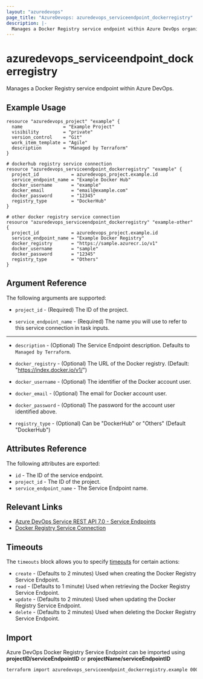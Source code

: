 ```yaml
---
layout: "azuredevops"
page_title: "AzureDevops: azuredevops_serviceendpoint_dockerregistry"
description: |-
  Manages a Docker Registry service endpoint within Azure DevOps organization.
---
```


# azuredevops_serviceendpoint_dockerregistry

Manages a Docker Registry service endpoint within Azure DevOps.

## Example Usage

```hcl
resource "azuredevops_project" "example" {
  name               = "Example Project"
  visibility         = "private"
  version_control    = "Git"
  work_item_template = "Agile"
  description        = "Managed by Terraform"
}

# dockerhub registry service connection
resource "azuredevops_serviceendpoint_dockerregistry" "example" {
  project_id            = azuredevops_project.example.id
  service_endpoint_name = "Example Docker Hub"
  docker_username       = "example"
  docker_email          = "email@example.com"
  docker_password       = "12345"
  registry_type         = "DockerHub"
}

# other docker registry service connection
resource "azuredevops_serviceendpoint_dockerregistry" "example-other" {
  project_id            = azuredevops_project.example.id
  service_endpoint_name = "Example Docker Registry"
  docker_registry       = "https://sample.azurecr.io/v1"
  docker_username       = "sample"
  docker_password       = "12345"
  registry_type         = "Others"
}
```

## Argument Reference

The following arguments are supported:

* `project_id` - (Required) The ID of the project.

* `service_endpoint_name` - (Required) The name you will use to refer to this service connection in task inputs.

---

* `description` - (Optional) The Service Endpoint description. Defaults to `Managed by Terraform`.

* `docker_registry` - (Optional) The URL of the Docker registry. (Default: "https://index.docker.io/v1/")

* `docker_username` - (Optional) The identifier of the Docker account user.

* `docker_email` - (Optional) The email for Docker account user.

* `docker_password` - (Optional) The password for the account user identified above.

* `registry_type` - (Optional) Can be "DockerHub" or "Others" (Default "DockerHub")

## Attributes Reference

The following attributes are exported:

- `id` - The ID of the service endpoint.
- `project_id` - The ID of the project.
- `service_endpoint_name` - The Service Endpoint name.

## Relevant Links

- [Azure DevOps Service REST API 7.0 - Service Endpoints](https://docs.microsoft.com/en-us/rest/api/azure/devops/serviceendpoint/endpoints?view=azure-devops-rest-7.0)
- [Docker Registry Service Connection](https://docs.microsoft.com/en-us/azure/devops/pipelines/library/service-endpoints?view=azure-devops&tabs=yaml#sep-docreg)

## Timeouts

The `timeouts` block allows you to specify [timeouts](https://developer.hashicorp.com/terraform/language/resources/syntax#operation-timeouts) for certain actions:

* `create` - (Defaults to 2 minutes) Used when creating the Docker Registry Service Endpoint.
* `read` - (Defaults to 1 minute) Used when retrieving the Docker Registry Service Endpoint.
* `update` - (Defaults to 2 minutes) Used when updating the Docker Registry Service Endpoint.
* `delete` - (Defaults to 2 minutes) Used when deleting the Docker Registry Service Endpoint.

## Import

Azure DevOps Docker Registry Service Endpoint can be imported using **projectID/serviceEndpointID** or **projectName/serviceEndpointID**

```sh
terraform import azuredevops_serviceendpoint_dockerregistry.example 00000000-0000-0000-0000-000000000000/00000000-0000-0000-0000-000000000000
```
